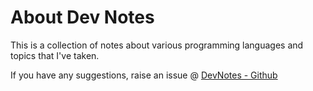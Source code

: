 # About Dev Notes

This is a collection of notes about various programming languages and topics
that I've taken. 

If you have any suggestions, raise an issue @ [DevNotes - Github](https://github.com/theponti/devnotes)